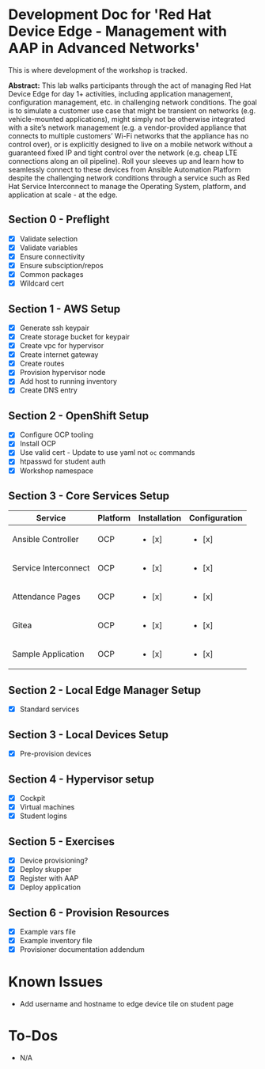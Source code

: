 # Development Doc for 'Red Hat Device Edge - Management with AAP in Advanced Networks'

This is where development of the workshop is tracked.

**Abstract:**
This lab walks participants through the act of managing Red Hat Device Edge for day 1+ activities, including application management, configuration management, etc. in challenging network conditions. The goal is to simulate a customer use case that might be transient on networks (e.g. vehicle-mounted applications), might simply not be otherwise integrated with a site’s network management (e.g. a vendor-provided appliance that connects to multiple customers’ Wi-Fi networks that the appliance has no control over), or is explicitly designed to live on a mobile network without a guaranteed fixed IP and tight control over the network (e.g. cheap LTE connections along an oil pipeline). Roll your sleeves up and learn how to seamlessly connect to these devices from Ansible Automation Platform despite the challenging network conditions through a service such as Red Hat Service Interconnect to manage the Operating System, platform, and application at scale - at the edge.

## Section 0 - Preflight
- [x] Validate selection
- [x] Validate variables
- [x] Ensure connectivity
- [x] Ensure subsciption/repos
- [x] Common packages
- [x] Wildcard cert
 
## Section 1 - AWS Setup
- [x] Generate ssh keypair
- [x] Create storage bucket for keypair
- [x] Create vpc for hypervisor
- [x] Create internet gateway
- [x] Create routes
- [x] Provision hypervisor node
- [x] Add host to running inventory
- [x] Create DNS entry

## Section 2 - OpenShift Setup
- [x] Configure OCP tooling
- [x] Install OCP
- [x] Use valid cert
      - Update to use yaml not `oc` commands
- [x] htpasswd for student auth
- [x] Workshop namespace

## Section 3 - Core Services Setup
| Service | Platform | Installation | Configuration |
| ------- | -------- | ------------ | ------------- |
| Ansible Controller | OCP | <ul><li>[x]</li></ul> | <ul><li>[x]</li></ul> |
| Service Interconnect | OCP | <ul><li>[x]</li></ul> | <ul><li>[x]</li></ul> |
| Attendance Pages | OCP | <ul><li>[x]</li></ul> | <ul><li>[x]</li></ul> |
| Gitea | OCP | <ul><li>[x]</li></ul> | <ul><li>[x]</li></ul> |
| Sample Application | OCP | <ul><li>[x]</li></ul> | <ul><li>[x]</li></ul> |

## Section 2 - Local Edge Manager Setup
- [x] Standard services

## Section 3 - Local Devices Setup
- [x] Pre-provision devices

## Section 4 - Hypervisor setup
- [x] Cockpit
- [x] Virtual machines
- [x] Student logins

## Section 5 - Exercises
- [x] Device provisioning?
- [x] Deploy skupper
- [x] Register with AAP
- [x] Deploy application

## Section 6 - Provision Resources
- [x] Example vars file
- [X] Example inventory file
- [X] Provisioner documentation addendum

# Known Issues
- Add username and hostname to edge device tile on student page

# To-Dos
- N/A
